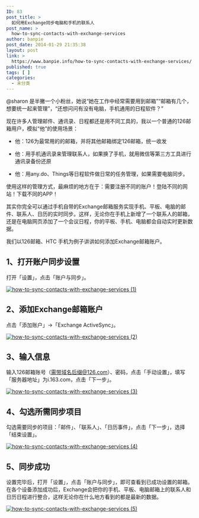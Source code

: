 ```yaml
---
ID: 83
post_title: >
  如何用Exchange同步电脑和手机的联系人
post_name: >
  how-to-sync-contacts-with-exchange-services
author: banpie
post_date: 2014-01-29 21:35:38
layout: post
link: >
  https://www.banpie.info/how-to-sync-contacts-with-exchange-services/
published: true
tags: [ ]
categories:
  - 未分类
---
```

@sharon 是半撇一个小粉丝，她说“她在工作中经常需要用到邮箱”“邮箱有几个，想要统一起来管理”，“还想问问有没有电脑，手机通用的日程软件？”

现在许多人管理邮件、通讯录、日程都还是用不同工具的，我以一个普通的126邮箱用户，模拟“他”的使用场景：

*   他：126为最常用的的邮箱，并将其他邮箱绑定126邮箱，统一收发

*   他：用手机通讯录来管理联系人，如果换了手机，就用微信等第三方工具进行通讯录备份还原

*   他：用any.do、Things等日程软件做日常的任务管理，如果需要电脑同步。

使用这样的管理方式，最麻烦的地方在于：需要注册不同的账户！登陆不同的网站！下载不同的APP！

其实你完全可以通过手机自带的Exchange邮箱服务实现手机、平板、电脑的邮件、联系人、日历的实时同步。这样，无论你在手机上新增了一个联系人的邮箱，还是在电脑网页添加了一个会议日程，你的平板、手机、电脑都会自动实时更新数据。

我们以126邮箱、HTC 手机为例子讲讲如何添加Exchange邮箱账户。

## 1、打开账户同步设置

打开「设置」，点击「账户与同步」。

[![how-to-sync-contacts-with-exchange-services (1)][1]][1]

## 2、添加Exchange邮箱账户

点击「添加账户」->「Exchange ActiveSync」。

[![how-to-sync-contacts-with-exchange-services (2)][2]][2]

## 3、输入信息

输入126邮箱账号（需带域名后缀@126.com）、密码，点击「手动设置」，填写「服务器地址」为i.163.com，点击「下一步」。

[![how-to-sync-contacts-with-exchange-services (3)][3]][3]

## 4、勾选所需同步项目

勾选需要同步的项目：「邮件」、「联系人」、「日历事件」，点击「下一步」，选择「结束设置」。

[![how-to-sync-contacts-with-exchange-services (4)][4]][4]

## 5、同步成功

设置完毕后，打开「设置」，点击「账户与同步」，即可查看到已成功设置的邮箱。在各个设备添加成功后，Exchange会把你的手机、平板、电脑邮箱上的联系人和日历日程进行整合，这样无论你在什么地方看到的都是最新的数据。

[![how-to-sync-contacts-with-exchange-services (5)][5]][5]

 [1]: http://7arnhx.com1.z0.glb.clouddn.com/wp-content/uploads/2014/01/how-to-sync-contacts-with-exchange-services-1.png
 [2]: http://7arnhx.com1.z0.glb.clouddn.com/wp-content/uploads/2014/01/how-to-sync-contacts-with-exchange-services-2.png
 [3]: http://7arnhx.com1.z0.glb.clouddn.com/wp-content/uploads/2014/01/how-to-sync-contacts-with-exchange-services-3.png
 [4]: http://7arnhx.com1.z0.glb.clouddn.com/wp-content/uploads/2014/01/how-to-sync-contacts-with-exchange-services-4.png
 [5]: http://7arnhx.com1.z0.glb.clouddn.com/wp-content/uploads/2014/01/how-to-sync-contacts-with-exchange-services-5.png